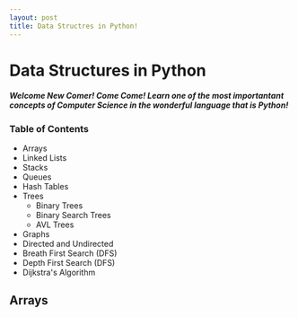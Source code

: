 ```yaml
---
layout: post
title: Data Structres in Python!
---
```


# Data Structures in Python

##### Welcome New Comer!  Come Come!  Learn one of the most importantant concepts of Computer Science in the wonderful language that is Python!

### Table of Contents
* Arrays
* Linked Lists
* Stacks
* Queues
* Hash Tables
* Trees
  * Binary Trees
  * Binary Search Trees
  * AVL Trees
 * Graphs
  * Directed and Undirected
  * Breath First Search (DFS)
  * Depth First Search (DFS)
  * Dijkstra's Algorithm



## Arrays

